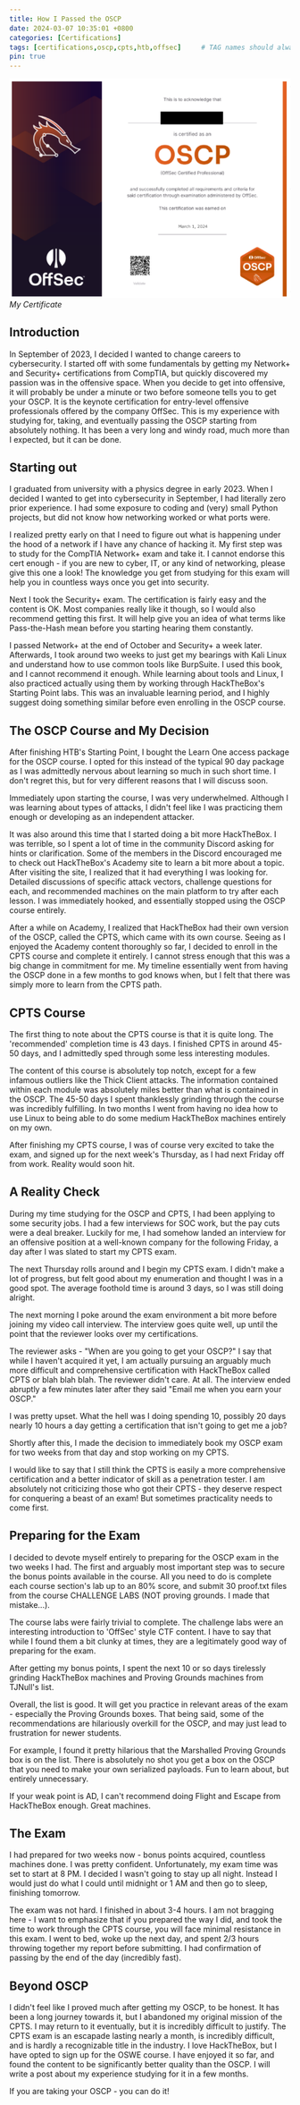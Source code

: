 ```yaml
---
title: How I Passed the OSCP
date: 2024-03-07 10:35:01 +0800
categories: [Certifications]
tags: [certifications,oscp,cpts,htb,offsec]     # TAG names should always be lowercase
pin: true
---
```


![OSCP Certificate](/assets/img/cert.png)
_My Certificate_

## Introduction

In September of 2023, I decided I wanted to change careers to cybersecurity. I started off with some fundamentals by getting my Network+ and Security+ certifications from CompTIA, but quickly discovered my passion was in the offensive space. When you decide to get into offensive, it will probably be under a minute or two before someone tells you to get your OSCP. It is the keynote certification for entry-level offensive professionals offered by the company OffSec. This is my experience with studying for, taking, and eventually passing the OSCP starting from absolutely nothing. It has been a very long and windy road, much more than I expected, but it can be done.

## Starting out

I graduated from university with a physics degree in early 2023. When I decided I wanted to get into cybersecurity in September, I had literally zero prior experience. I had some exposure to coding and (very) small Python projects, but did not know how networking worked or what ports were.

I realized pretty early on that I need to figure out what is happening under the hood of a network if I have any chance of hacking it. My first step was to study for the CompTIA Network+ exam and take it. I cannot endorse this cert enough - if you are new to cyber, IT, or any kind of networking, please give this one a look! The knowledge you get from studying for this exam will help you in countless ways once you get into security.

Next I took the Security+ exam. The certification is fairly easy and the content is OK. Most companies really like it though, so I would also recommend getting this first. It will help give you an idea of what terms like Pass-the-Hash mean before you starting hearing them constantly.

I passed Network+ at the end of October and Security+ a week later. Afterwards, I took around two weeks to just get my bearings with Kali Linux and understand how to use common tools like BurpSuite. I used this book, and I cannot recommend it enough. While learning about tools and Linux, I also practiced actually using them by working through HackTheBox's Starting Point labs. This was an invaluable learning period, and I highly suggest doing something similar before even enrolling in the OSCP course.

## The OSCP Course and My Decision

After finishing HTB's Starting Point, I bought the Learn One access package for the OSCP course. I opted for this instead of the typical 90 day package as I was admittedly nervous about learning so much in such short time. I don't regret this, but for very different reasons that I will discuss soon.

Immediately upon starting the course, I was very underwhelmed. Although I was learning about types of attacks, I didn't feel like I was practicing them enough or developing as an independent attacker. 

It was also around this time that I started doing a bit more HackTheBox. I was terrible, so I spent a lot of time in the community Discord asking for hints or clarification. Some of the members in the Discord encouraged me to check out HackTheBox's Academy site to learn a bit more about a topic. After visiting the site, I realized that it had everything I was looking for. Detailed discussions of specific attack vectors, challenge questions for each, and recommended machines on the main platform to try after each lesson. I was immediately hooked, and essentially stopped using the OSCP course entirely.

After a while on Academy, I realized that HackTheBox had their own version of the OSCP, called the CPTS, which came with its own course. Seeing as I enjoyed the Academy content thoroughly so far, I decided to enroll in the CPTS course and complete it entirely. I cannot stress enough that this was a big change in commitment for me. My timeline essentially went from having the OSCP done in a few months to god knows when, but I felt that there was simply more to learn from the CPTS path.

## CPTS Course

The first thing to note about the CPTS course is that it is quite long. The 'recommended' completion time is 43 days. I finished CPTS in around 45-50 days, and I admittedly sped through some less interesting modules. 

The content of this course is absolutely top notch, except for a few infamous outliers like the Thick Client attacks. The information contained within each module was absolutely miles better than what is contained in the OSCP. The 45-50 days I spent thanklessly grinding through the course was incredibly fulfilling. In two months I went from having no idea how to use Linux to being able to do some medium HackTheBox machines entirely on my own. 

After finishing my CPTS course, I was of course very excited to take the exam, and signed up for the next week's Thursday, as I had next Friday off from work. Reality would soon hit.

## A Reality Check

During my time studying for the OSCP and CPTS, I had been applying to some security jobs. I had a few interviews for SOC work, but the pay cuts were a deal breaker. Luckily for me, I had somehow landed an interview for an offensive position at a well-known company for the following Friday, a day after I was slated to start my CPTS exam.

The next Thursday rolls around and I begin my CPTS exam. I didn't make a lot of progress, but felt good about my enumeration and thought I was in a good spot. The average foothold time is around 3 days, so I was still doing alright.

The next morning I poke around the exam environment a bit more before joining my video call interview. The interview goes quite well, up until the point that the reviewer looks over my certifications.

The reviewer asks - "When are you going to get your OSCP?" I say that while I haven't acquired it yet, I am actually pursuing an arguably much more difficult and comprehensive certification with HackTheBox called CPTS or blah blah blah. The reviewer didn't care. At all. The interview ended abruptly a few minutes later after they said "Email me when you earn your OSCP."

I was pretty upset. What the hell was I doing spending 10, possibly 20 days nearly 10 hours a day getting a certification that isn't going to get me a job?

Shortly after this, I made the decision to immediately book my OSCP exam for two weeks from that day and stop working on my CPTS.

I would like to say that I still think the CPTS is easily a more comprehensive certification and a better indicator of skill as a penetration tester. I am absolutely not criticizing those who got their CPTS - they deserve respect for conquering a beast of an exam! But sometimes practicality needs to come first.

## Preparing for the Exam

I decided to devote myself entirely to preparing for the OSCP exam in the two weeks I had. The first and arguably most important step was to secure the bonus points available in the course. All you need to do is complete each course section's lab up to an 80% score, and submit 30 proof.txt files from the course CHALLENGE LABS (NOT proving grounds. I made that mistake...). 

The course labs were fairly trivial to complete. The challenge labs were an interesting introduction to 'OffSec' style CTF content. I have to say that while I found them a bit clunky at times, they are a legitimately good way of preparing for the exam.

After getting my bonus points, I spent the next 10 or so days tirelessly grinding HackTheBox machines and Proving Grounds machines from TJNull's list.

Overall, the list is good. It will get you practice in relevant areas of the exam - especially the Proving Grounds boxes. That being said, some of the recommendations are hilariously overkill for the OSCP, and may just lead to frustration for newer students.

For example, I found it pretty hilarious that the Marshalled Proving Grounds box is on the list. There is absolutely no shot you get a box on the OSCP that you need to make your own serialized payloads. Fun to learn about, but entirely unnecessary.

If your weak point is AD, I can't recommend doing Flight and Escape from HackTheBox enough. Great machines.

## The Exam

I had prepared for two weeks now - bonus points acquired, countless machines done. I was pretty confident. Unfortunately, my exam time was set to start at 8 PM. I decided I wasn't going to stay up all night. Instead I would just do what I could until midnight or 1 AM and then go to sleep, finishing tomorrow.

The exam was not hard. I finished in about 3-4 hours. I am not bragging here - I want to emphasize that if you prepared the way I did, and took the time to work through the CPTS course, you will face minimal resistance in this exam. I went to bed, woke up the next day, and spent 2/3 hours throwing together my report before submitting. I had confirmation of passing by the end of the day (incredibly fast).

## Beyond OSCP

I didn't feel like I proved much after getting my OSCP, to be honest. It has been a long journey towards it, but I abandoned my original mission of the CPTS. I may return to it eventually, but it is incredibly difficult to justify. The CPTS exam is an escapade lasting nearly a month, is incredibly difficult, and is hardly a recognizable title in the industry. I love HackTheBox, but I have opted to sign up for the OSWE course. I have enjoyed it so far, and found the content to be significantly better quality than the OSCP. I will write a post about my experience studying for it in a few months.

If you are taking your OSCP - you can do it!
